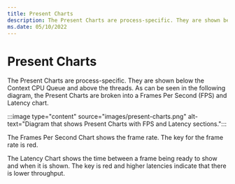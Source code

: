 ```yaml
---
title: Present Charts
description: The Present Charts are process-specific. They are shown below the Context CPU Queue and above the threads. 
ms.date: 05/10/2022
---
```


# Present Charts

The Present Charts are process-specific. They are shown below the Context CPU Queue and above the threads. As can be seen in the following diagram, the Present Charts are broken into a Frames Per Second (FPS) and Latency chart.

:::image type="content" source="images/present-charts.png" alt-text="Diagram that shows Present Charts with FPS and Latency sections.":::

The Frames Per Second Chart shows the frame rate. The key for the frame rate is red.

The Latency Chart shows the time between a frame being ready to show and when it is shown. The key is red and higher latencies indicate that there is lower throughput.
